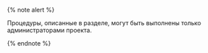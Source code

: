 
{% note alert %}

Процедуры, описанные в разделе, могут быть выполнены только администраторами проекта.

{% endnote %}

